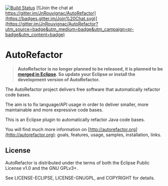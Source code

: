[![Build Status](https://travis-ci.org/JnRouvignac/AutoRefactor.png)](https://travis-ci.org/JnRouvignac/AutoRefactor)
[![Join the chat at https://gitter.im/JnRouvignac/AutoRefactor](https://badges.gitter.im/Join%20Chat.svg)](https://gitter.im/JnRouvignac/AutoRefactor?utm_source=badge&utm_medium=badge&utm_campaign=pr-badge&utm_content=badge)

# AutoRefactor

> **AutoRefactor is no longer planned to be released, it is planned to be [merged in Eclipse](https://bugs.eclipse.org/bugs/show_bug.cgi?id=551614). So update your Eclipse or install the development version of AutoRefactor.**

The AutoRefactor project delivers free software that automatically refactor code bases.

The aim is to fix language/API usage in order to deliver smaller, more maintainable and more expressive code bases.

This is an Eclipse plugin to automatically refactor Java code bases.

You will find much more information on [http://autorefactor.org](http://autorefactor.org): goals, features, usage, samples, installation, links.

## License

AutoRefactor is distributed under the terms of both the
Eclipse Public License v1.0 and the GNU GPLv3+.

See LICENSE-ECLIPSE, LICENSE-GNUGPL, and COPYRIGHT for details.
